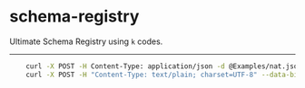 # schema-registry

Ultimate Schema Registry using `k` codes.

---

```bash 
    curl -X POST -H Content-Type: application/json -d @Examples/nat.json http://localhost:3000/spec
    curl -X POST -H "Content-Type: text/plain; charset=UTF-8" --data-binary @yourfile.txt http://example.com/endpoint

```

